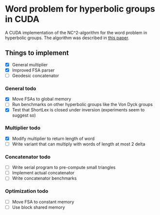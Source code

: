 # Word problem for hyperbolic groups in CUDA
A CUDA implementation of the NC^2-algorithm for the word problem in hyperbolic groups.
The algorithm was described in [this paper](https://doi.org/10.1145/129712.129723).

## Things to implement
- [x] General multiplier
- [x] Improved FSA parser
- [ ] Geodesic concatenator

### General todo
- [x] Move FSAs to global memory
- [ ] Run benchmarks on other hyperbolic groups like the Von Dyck groups
- [x] Test that ShortLex is closed under inversion (experiments seem to suggest so)

### Multiplier todo
- [x] Modify multiplier to return length of word
- [ ] Write variant that can multiply with words of length at most 2 delta

### Concatenator todo
- [ ] Write serial program to pre-compute small triangles
- [ ] Implement actual concatenator
- [ ] Write concatenator benchmarks

### Optimization todo
- [ ] Move FSA to constant memory
- [ ] Use block shared memory
